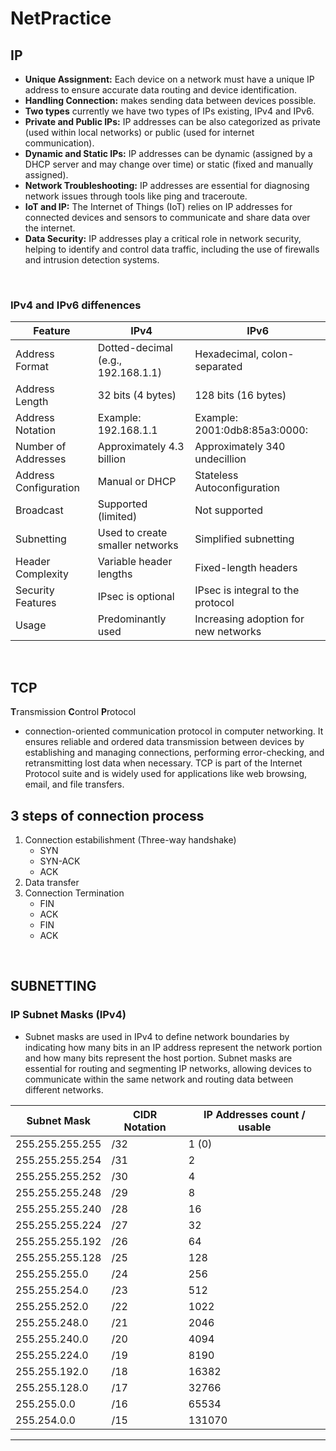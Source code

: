 # NetPractice

## IP
- **Unique Assignment:** Each device on a network must have a unique IP address to ensure accurate data routing and device identification.
- **Handling Connection:** makes sending data between devices possible. 
- **Two types** currently we have two types of IPs existing, IPv4 and IPv6.
- **Private and Public IPs:** IP addresses can be also categorized as private (used within local networks) or public (used for internet communication).
- **Dynamic and Static IPs:** IP addresses can be dynamic (assigned by a DHCP server and may change over time) or static (fixed and manually assigned).
- **Network Troubleshooting:** IP addresses are essential for diagnosing network issues through tools like ping and traceroute.
- **IoT and IP:** The Internet of Things (IoT) relies on IP addresses for connected devices and sensors to communicate and share data over the internet.
- **Data Security:** IP addresses play a critical role in network security, helping to identify and control data traffic, including the use of firewalls and intrusion detection systems.
<br>

### IPv4 and IPv6 diffenences
  
| Feature                | IPv4                               | IPv6                           |
|------------------------|------------------------------------|-------------------------------|
| Address Format         | Dotted-decimal (e.g., 192.168.1.1) | Hexadecimal, colon-separated  |
| Address Length         | 32 bits (4 bytes)                  | 128 bits (16 bytes)           |
| Address Notation       | Example: 192.168.1.1               | Example: 2001:0db8:85a3:0000: |
| Number of Addresses    | Approximately 4.3 billion          | Approximately 340 undecillion |
| Address Configuration  | Manual or DHCP                     | Stateless Autoconfiguration   |
| Broadcast              | Supported (limited)                | Not supported                 |
| Subnetting             | Used to create smaller networks    | Simplified subnetting         |
| Header Complexity      | Variable header lengths            | Fixed-length headers          |
| Security Features      | IPsec is optional                  | IPsec is integral to the protocol |
| Usage                  | Predominantly used                 | Increasing adoption for new networks |
<br>


## TCP
**T**ransmission **C**ontrol **P**rotocol

- connection-oriented communication protocol in computer networking. It ensures reliable and ordered data transmission between devices by establishing and managing connections, performing error-checking, and retransmitting lost data when necessary. TCP is part of the Internet Protocol suite and is widely used for applications like web browsing, email, and file transfers.

## 3 steps of connection process
1. Connection estabilishment (Three-way handshake)
   - SYN
   - SYN-ACK
   - ACK
2. Data transfer
3. Connection Termination
   - FIN
   - ACK
   - FIN
   - ACK
<br>

## SUBNETTING

### IP Subnet Masks (IPv4)
- Subnet masks are used in IPv4 to define network boundaries by indicating how many bits in an IP address represent the network portion and how many bits represent the host portion. Subnet masks are essential for routing and segmenting IP networks, allowing devices to communicate within the same network and routing data between different networks.


| Subnet Mask       | CIDR Notation | IP Addresses count / usable|
|-------------------|---------------|----------------------|
| 255.255.255.255   | /32           | 1                (0)               |
| 255.255.255.254   | /31           | 2                    |
| 255.255.255.252   | /30           | 4                   |
| 255.255.255.248   | /29           | 8                    |
| 255.255.255.240   | /28           | 16                   |
| 255.255.255.224   | /27           | 32                   |
| 255.255.255.192   | /26           | 64                   |
| 255.255.255.128   | /25           | 128                  |
| 255.255.255.0     | /24           | 256                  |
| 255.255.254.0     | /23           | 512                 |
| 255.255.252.0     | /22           | 1022                 |
| 255.255.248.0     | /21           | 2046                |
| 255.255.240.0     | /20           | 4094                |
| 255.255.224.0     | /19           | 8190                 |
| 255.255.192.0     | /18           | 16382                |
| 255.255.128.0     | /17           | 32766                |
| 255.255.0.0       | /16           | 65534                |
| 255.254.0.0       | /15           | 131070               |
------------------------------------------------------------
